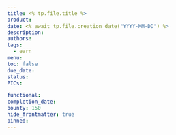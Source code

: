 ```yaml
---
title: <% tp.file.title %>
product: 
date: <% await tp.file.creation_date("YYYY-MM-DD") %>
description: 
authors: 
tags:
  - earn
menu: 
toc: false
due_date: 
status: 
PICs: 

functional: 
completion_date: 
bounty: 150
hide_frontmatter: true
pinned:
---
```

